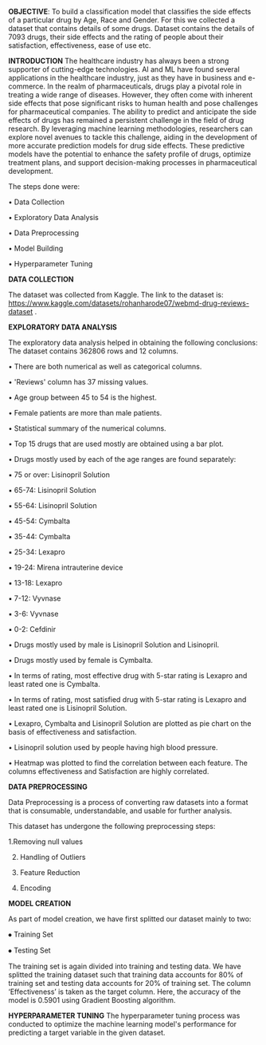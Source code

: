 **OBJECTIVE**: To build a classification model that classifies the side effects of a particular drug by Age, Race and Gender. For this we collected a dataset that contains details of some drugs. Dataset contains the details of 7093 drugs, their side effects and the rating of people about their satisfaction, effectiveness, ease of use etc.

**INTRODUCTION**
The healthcare industry has always been a strong supporter of cutting-edge
technologies. AI and ML have found several applications in the healthcare industry,
just as they have in business and e-commerce.
In the realm of pharmaceuticals, drugs play a pivotal role in treating a wide range
of diseases. However, they often come with inherent side effects that pose significant
risks to human health and pose challenges for pharmaceutical companies. The ability
to predict and anticipate the side effects of drugs has remained a persistent challenge
in the field of drug research. By leveraging machine learning methodologies,
researchers can explore novel avenues to tackle this challenge, aiding in the
development of more accurate prediction models for drug side effects. These
predictive models have the potential to enhance the safety profile of drugs, optimize
treatment plans, and support decision-making processes in pharmaceutical
development.

The steps done were:

• Data Collection

• Exploratory Data Analysis

• Data Preprocessing

• Model Building

• Hyperparameter Tuning

**DATA COLLECTION**

The dataset was collected from Kaggle. The link to the dataset is:
https://www.kaggle.com/datasets/rohanharode07/webmd-drug-reviews-dataset .

**EXPLORATORY DATA ANALYSIS**

The exploratory data analysis helped in obtaining the following conclusions:
The dataset contains 362806 rows and 12 columns.

• There are both numerical as well as categorical columns.

• 'Reviews' column has 37 missing values.

• Age group between 45 to 54 is the highest.

• Female patients are more than male patients.

• Statistical summary of the numerical columns.

• Top 15 drugs that are used mostly are obtained using a bar plot.

• Drugs mostly used by each of the age ranges are found separately:

▪ 75 or over: Lisinopril Solution

▪ 65-74: Lisinopril Solution

▪ 55-64: Lisinopril Solution

▪ 45-54: Cymbalta

▪ 35-44: Cymbalta

▪ 25-34: Lexapro

▪ 19-24: Mirena intrauterine device

▪ 13-18: Lexapro

▪ 7-12: Vyvnase

▪ 3-6: Vyvnase

▪ 0-2: Cefdinir

• Drugs mostly used by male is Lisinopril Solution and Lisinopril.

• Drugs mostly used by female is Cymbalta.

• In terms of rating, most effective drug with 5-star rating is Lexapro and least
rated one is Cymbalta.

• In terms of rating, most satisfied drug with 5-star rating is Lexapro and least
rated one is Lisinopril Solution.

• Lexapro, Cymbalta and Lisinopril Solution are plotted as pie chart on the basis
of effectiveness and satisfaction.

• Lisinopril solution used by people having high blood pressure.



• Heatmap was plotted to find the correlation between each feature. The
columns effectiveness and Satisfaction are highly correlated.

**DATA PREPROCESSING**

Data Preprocessing is a process of converting raw datasets into a format that is
consumable, understandable, and usable for further analysis.

This dataset has undergone the following preprocessing steps:

1.Removing null values

2. Handling of Outliers

3. Feature Reduction

4. Encoding

**MODEL CREATION**

As part of model creation, we have first splitted our dataset mainly to two:

⦁ Training Set

⦁ Testing Set

The training set is again divided into training and testing data. We have splitted the
training dataset such that training data accounts for 80% of training set and testing
data accounts for 20% of training set.
The column ‘Effectiveness’ is taken as the target column. 
Here, the accuracy of the model is 0.5901 using Gradient Boosting algorithm.

**HYPERPARAMETER TUNING**
The hyperparameter tuning process was conducted to optimize the machine
learning model's performance for predicting a target variable in the given dataset.










